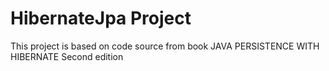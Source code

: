 # HibernateJpa Project
This project is based on code source from book JAVA PERSISTENCE WITH HIBERNATE Second edition
